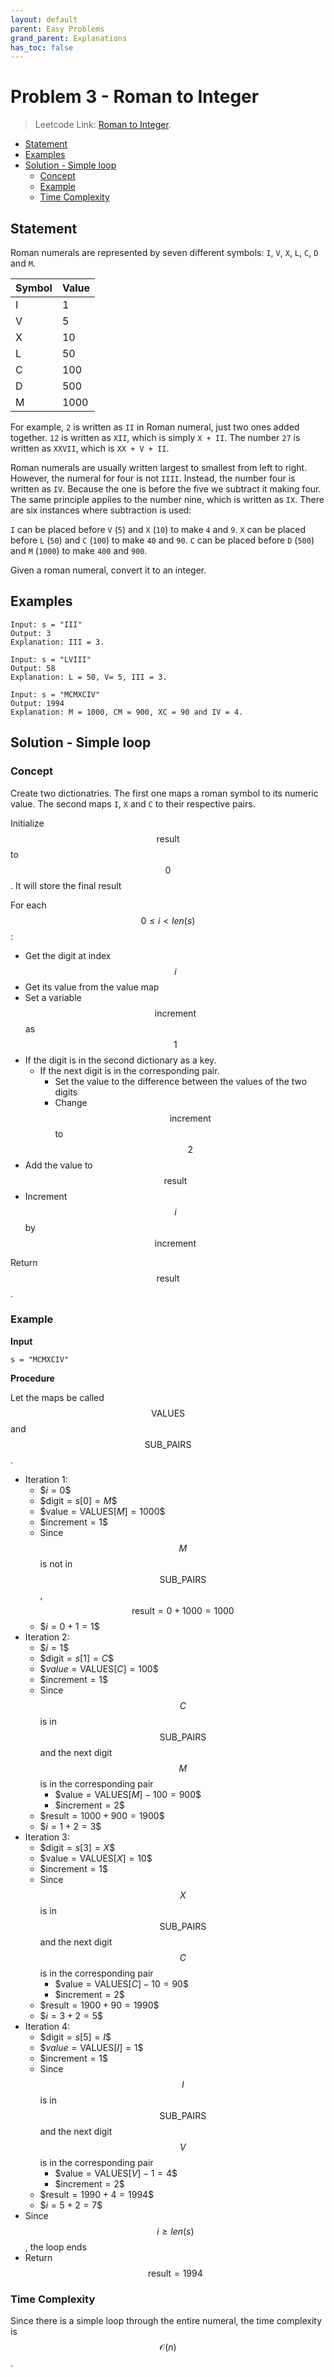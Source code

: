 ```yaml
---
layout: default
parent: Easy Problems
grand_parent: Explanations
has_toc: false
---
```

# <!-- omit in toc --> Problem 3 - Roman to Integer

> Leetcode Link: [Roman to Integer](https://leetcode.com/problems/roman-to-integer/).

- [Statement](#statement)
- [Examples](#examples)
- [Solution - Simple loop](#solution---simple-loop)
  - [Concept](#concept)
  - [Example](#example)
  - [Time Complexity](#time-complexity)

## Statement

Roman numerals are represented by seven different symbols: `I`, `V`, `X`, `L`, `C`, `D` and `M`.

| Symbol | Value |
|---|---|
| I | 1 |
| V | 5 |
| X | 10 |
| L | 50 |
| C | 100 |
| D | 500 |
| M | 1000 |

For example, `2` is written as `II` in Roman numeral, just two ones added together. `12` is written as `XII`, which is simply `X + II`. The number `27` is written as `XXVII`, which is `XX + V + II`.

Roman numerals are usually written largest to smallest from left to right. However, the numeral for four is not `IIII`. Instead, the number four is written as `IV`. Because the one is before the five we subtract it making four. The same principle applies to the number nine, which is written as `IX`. There are six instances where subtraction is used:

`I` can be placed before `V` (`5`) and `X` (`10`) to make `4` and `9`.
`X` can be placed before `L` (`50`) and `C` (`100`) to make `40` and `90`.
`C` can be placed before `D` (`500`) and `M` (`1000`) to make `400` and `900`.

Given a roman numeral, convert it to an integer.

## Examples

```
Input: s = "III"
Output: 3
Explanation: III = 3.
```

```
Input: s = "LVIII"
Output: 58
Explanation: L = 50, V= 5, III = 3.
```

```
Input: s = "MCMXCIV"
Output: 1994
Explanation: M = 1000, CM = 900, XC = 90 and IV = 4.
```

## Solution - Simple loop

### Concept

Create two dictionatries. The first one maps a roman symbol to its numeric value. The second maps `I`, `X` and `C` to their respective pairs.

Initialize $$\text{result}$$ to $$0$$. It will store the final result

For each $$0 \le i < len(s)$$:

- Get the digit at index $$i$$
- Get its value from the value map
- Set a variable $$\text{increment}$$ as $$1$$
- If the digit is in the second dictionary as a key.
  - If the next digit is in the corresponding pair.
    - Set the value to the difference between the values of the two digits
    - Change $$\text{increment}$$ to $$2$$
- Add the value to $$\text{result}$$
- Increment $$i$$ by $$\text{increment}$$

Return $$\text{result}$$.

### Example

**Input**

```
s = "MCMXCIV"
```

**Procedure**

Let the maps be called $$\text{VALUES}$$ and $$\text{SUB\_PAIRS}$$.

- Iteration 1:
  - \$$i = 0$$
  - \$$\text{digit} = s[0] = M$$
  - \$$\text{value} = \text{VALUES}[M] = 1000$$
  - \$$\text{increment} = 1$$
  - Since $$M$$ is not in $$\text{SUB\_PAIRS}$$, $$\text{result} = 0 + 1000 = 1000$$
  - \$$i = 0 + 1 = 1$$
- Iteration 2:
  - \$$i = 1$$
  - \$$\text{digit} = s[1] = C$$
  - \$$value = \text{VALUES}[C] = 100$$
  - \$$\text{increment} = 1$$
  - Since $$C$$ is in $$\text{SUB\_PAIRS}$$ and the next digit $$M$$ is in the corresponding pair
    - \$$\text{value} = \text{VALUES}[M] - 100 = 900$$
    - \$$\text{increment} = 2$$
  - \$$\text{result} = 1000 + 900 = 1900$$
  - \$$i = 1 + 2 = 3$$
- Iteration 3:
  - \$$\text{digit} = s[3] = X$$
  - \$$\text{value} = \text{VALUES}[X] = 10$$
  - \$$\text{increment} = 1$$
  - Since $$X$$ is in $$\text{SUB\_PAIRS}$$ and the next digit $$C$$ is in the corresponding pair
    - \$$\text{value} = \text{VALUES}[C] - 10 = 90$$
    - \$$\text{increment} = 2$$
  - \$$\text{result} = 1900 + 90 = 1990$$
  - \$$i = 3 + 2 = 5$$
- Iteration 4:
  - \$$\text{digit} = s[5] = I$$
  - \$$value = \text{VALUES}[I] = 1$$
  - \$$\text{increment} = 1$$
  - Since $$I$$ is in $$\text{SUB\_PAIRS}$$ and the next digit $$V$$ is in the corresponding pair
    - \$$\text{value} = \text{VALUES}[V] - 1 = 4$$
    - \$$\text{increment} = 2$$
  - \$$\text{result} = 1990 + 4 = 1994$$
  - \$$i = 5 + 2 = 7$$
- Since $$i \ge len(s)$$, the loop ends
- Return $$\text{result} = 1994$$

### Time Complexity

Since there is a simple loop through the entire numeral, the time complexity is $$\mathcal{O}(n)$$.
